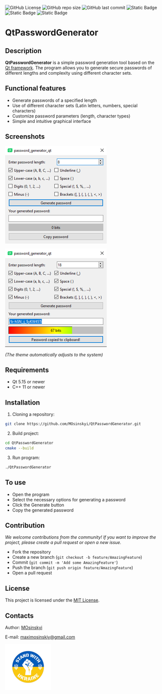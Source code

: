 ![GitHub License](https://img.shields.io/github/license/MOsinskyi/QtPasswordGenerator)
![GitHub repo size](https://img.shields.io/github/repo-size/MOsinskyi/QtPasswordGenerator)
![GitHub last commit](https://img.shields.io/github/last-commit/MOsinskyi/QtPasswordGenerator)
![Static Badge](https://img.shields.io/badge/c%2B%2B-17-blue)
![Static Badge](https://img.shields.io/badge/Qt-6.7.1-green)
![Static Badge](https://img.shields.io/badge/version-1.1-brightgreen)


# QtPasswordGenerator

## Description
**QtPasswordGenerator** is a simple 
password generation tool based on the [Qt 
framework](https://www.qt.io/product/framework). The program allows you to 
generate secure passwords of different 
lengths and complexity using different 
character sets.

## Functional features
- Generate passwords of a specified length
- Use of different character sets (Latin letters, numbers, special characters)
- Customize password parameters (length, character types)
- Simple and intuitive graphical interface

## Screenshots
![img_1.png](img/screenshot.png)

![img.png](img/screenshot2.png)

_(The theme automatically adjusts to the system)_

## Requirements
- Qt 5.15 or newer
- C++ 11 or newer

## Installation
1. Cloning a repository:

```bash
git clone https://github.com/MOsinskyi/QtPasswordGenerator.git
```

2. Build project:

```bash
cd QtPasswordGenerator
cmake --build
```

3. Run program:

```bash
./QtPasswordGenerator
```
## To use
- Open the program
- Select the necessary options for generating a password
- Click the Generate button
- Copy the generated password

## Contribution
_We welcome contributions from the community! If you want to improve the project, please create a pull request or open a 
new issue._

- Fork the repository
- Create a new branch (`git checkout -b feature/AmazingFeature`)
- Commit (`git commit -m 'Add some AmazingFeature'`)
- Push the branch (`git push origin feature/AmazingFeature`)
- Open a pull request

## License
This project is licensed under the [MIT License](https://github.com/MOsinskyi/QtPasswordGenerator/blob/master/LICENSE).

## Contacts
Author: [MOsinskyi](https://github.com/MOsinskyi)

E-mail: [maximosinskiy@gmail.com](mailto::maximosinskiy@gmail.com)

<img height="150" src="img/made-in-ukraine.png" width="150"/>